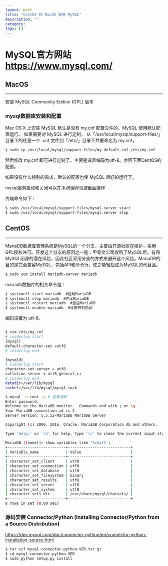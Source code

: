 ```yaml
---
layout: post
title: "CentOS 和 MacOS 安装 MySQL"
description: ""
category: 
tags: []
---
```


# MySQL官方网站 <https://www.mysql.com/>

## MacOS
---

安装 MySQL Community Edition (GPL) 版本

### mysql数据库安装和配置

Mac OS X 上安装 MySQL 默认是没有 my.cnf 配置文件的，MySQL 使用默认配置运行。
如果需要对 MySQL 进行定制，
从「/usr/local/mysql/support-files/」目录下的任意一个 .cnf 文件到「/etc/」目录下并重命名为 my.cnf，

```bash
$ sudo cp /usr/local/mysql/support-files/my-default.cnf /etc/my.cnf
```

然后修改 my.cnf 即可进行定制了。主要是设置编码为utf-8。参照下面CentOS的配置。

如果没有什么特别的需求，默认的配置也使 MySQL 很好的运行了。

mysql服务启动和关闭可以在*系统偏好设置*里面操作

终端命令如下：

```bash
$ sudo /usr/local/mysql/support-files/mysql.server start
$ sudo /usr/local/mysql/support-files/mysql.server stop
```

## CentOS
---

MariaDB数据库管理系统是MySQL的一个分支，主要由开源社区在维护，采用GPL授权许可。开发这个分支的原因之一是：甲骨文公司收购了MySQL后，有将MySQL闭源的潜在风险，因此社区采用分支的方式来避开这个风险。MariaDB的目的是完全兼容MySQL，包括API和命令行，使之能轻松成为MySQL的代替品。

```bash
$ sudo yum install mariadb-server mariadb 
```

mariadb数据库的相关命令是：

```bash
$ systemctl start mariadb  #启动MariaDB
$ systemctl stop mariadb  #停止MariaDB
$ systemctl restart mariadb  #重启MariaDB
$ systemctl enable mariadb  #设置开机启动
```

编码设置为 utf-8。

```bash

$ vim /etc/my.cnf
# iosdevlog start
[mysql]
default-character-set =utf8
# iosdevlog end

[mysqld]
# iosdevlog start
character-set-server = utf8
collation-server = utf8_general_ci
# iosdevlog end
datadir=/var/lib/mysql
socket=/var/lib/mysql/mysql.sock

$ mysql -u root -p # 查看编码
Enter password:
Welcome to the MariaDB monitor.  Commands end with ; or \g.
Your MariaDB connection id is 2
Server version: 5.5.52-MariaDB MariaDB Server

Copyright (c) 2000, 2016, Oracle, MariaDB Corporation Ab and others.

Type 'help;' or '\h' for help. Type '\c' to clear the current input statement.

MariaDB [(none)]> show variables like '%char%';
+--------------------------+----------------------------+
| Variable_name            | Value                      |
+--------------------------+----------------------------+
| character_set_client     | utf8                       |
| character_set_connection | utf8                       |
| character_set_database   | utf8                       |
| character_set_filesystem | binary                     |
| character_set_results    | utf8                       |
| character_set_server     | utf8                       |
| character_set_system     | utf8                       |
| character_sets_dir       | /usr/share/mysql/charsets/ |
+--------------------------+----------------------------+
8 rows in set (0.00 sec)
```

### 源码安装 Connector/Python (Installing Connector/Python from a Source Distribution)

<https://dev.mysql.com/doc/connector-python/en/connector-python-installation-source.html>

```bash
$ tar xzf mysql-connector-python-VER.tar.gz
$ cd mysql-connector-python-VER
$ sudo python setup.py install
```
